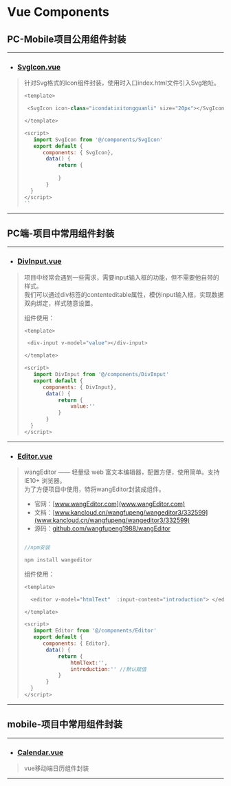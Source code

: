  # Vue Components


## PC-Mobile项目公用组件封装

---

* ### [SvgIcon.vue](https://github.com/CloudEmperor/blog/blob/master/components/vue/public/SvgIcon.vue)
>
> 针对Svg格式的Icon组件封装，使用时入口index.html文件引入Svg地址。
> 
>
>
>
> ```javascript
> <template>
>
>  <SvgIcon icon-class="icondatixitongguanli" size="20px"></SvgIcon>
>
> </template>
>
><script>
>    import SvgIcon from '@/components/SvgIcon'
>    export default {
>       components: { SvgIcon},
>        data() {
>            return {
>            
>            }
>        }
>   }
></script>
>``
>
>


---


## PC端-项目中常用组件封装

---

* ### [DivInput.vue](https://github.com/CloudEmperor/blog/blob/master/components/vue/pc/DivInput.vue)
>
> 项目中经常会遇到一些需求，需要input输入框的功能，但不需要他自带的样式。<br>
> 我们可以通过div标签的contenteditable属性，模仿input输入框，实现数据双向绑定，样式随意设置。
>
> 组件使用：
>
> ```javascript
> <template>
>
>  <div-input v-model="value"></div-input>
>
> </template>
>
><script>
>    import DivInput from '@/components/DivInput'
>    export default {
>       components: { DivInput},
>        data() {
>            return {
>                value:''
>            }
>        }
>   }
></script>
>```


---

* ### [Editor.vue](https://github.com/CloudEmperor/blog/blob/master/components/vue/pc/Editor.vue)
>
> wangEditor —— 轻量级 web 富文本编辑器，配置方便，使用简单。支持 IE10+ 浏览器。<br>
> 为了方便项目中使用，特将wangEditor封装成组件。
>
> - 官网：[www.wangEditor.com](www.wangEditor.com)
> - 文档：[www.kancloud.cn/wangfupeng/wangeditor3/332599](www.kancloud.cn/wangfupeng/wangeditor3/332599)
> - 源码：[github.com/wangfupeng1988/wangEditor](github.com/wangfupeng1988/wangEditor)
>
>```javascript
>
> //npm安装
>
> npm install wangeditor
>
>```
>
> 组件使用：
>
> ```javascript
> <template>
>
>   <editor v-model="htmlText"  :input-content="introduction"> </editor>         
>
> </template>
>
><script>
>    import Editor from '@/components/Editor'
>    export default {
>       components: { Editor},
>        data() {
>            return {
>                htmlText:'',
>                introduction:'' //默认赋值
>            }
>        }
>   }
></script>
>```
>
>


---


## mobile-项目中常用组件封装

---

* ### [Calendar.vue](https://blog.csdn.net/weixin_38008863/article/details/90409612)
>
> vue移动端日历组件封装
>
>

>
>

---